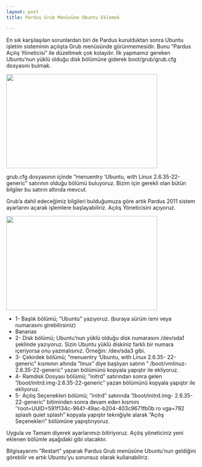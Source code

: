 ```yaml
---
layout: post
title: Pardus Grub Menüsüne Ubuntu Eklemek

---
```


En sık karşılaşılan sorunlardan biri de Pardus kurulduktan sonra Ubuntu işletim sisteminin açılışta Grub menüsünde görünmemesidir.
Bunu ”Pardus Açılış Yöneticisi” ile düzeltmek çok kolaydır.
İlk yapmamız gereken Ubuntu’nun yüklü olduğu disk bölümüne
giderek boot/grub/grub.cfg dosyasını bulmak.

<img src="/chrome/yazılar/pardus/1.png"  width="400" height="250" />

grub.cfg dosyasının içinde ”menuentry ‘Ubuntu, with Linux
2.6.35-22-generic” satırının olduğu bölümü buluyoruz. Bizim için
gerekli olan bütün bilgiler bu satırın altında mevcut.


Grub’a dahil edeceğimiz bilgileri bulduğumuza göre artık Pardus
2011 sistem ayarlarını açarak işlemlere başlayabiliriz.
Açılış Yöneticisini açıyoruz.

<img src="/chrome/yazılar/pardus/2.png"  width="400" height="250" />

<ul type="disc">
 <li>
1- Başlık bölümü; ”Ubuntu” yazıyoruz. (buraya sürüm ismi veya
numarasını girebilirsiniz)
</li>
 <li>Bananas</li>
 <li>2- Disk bölümü; Ubuntu’nun yüklü olduğu disk numarasını
/dev/sda1 şeklinde yazıyoruz. Sizin Ubuntu yüklü diskiniz farklı bir
numara içeriyorsa onu yazmalısınız. Örneğin: /dev/sda3 gibi.</li>
 <li>3- Çekirdek bölümü; ”menuentry ‘Ubuntu, with Linux 2.6.35-
22-generic” kısmının altında ”linux” diye başlıyan satırın ”
/boot/vmlinuz-2.6.35-22-generic” yazan bölümünü kopyala
yapıştır ile ekliyoruz.</li>
 <li>4- Ramdisk Dosyası bölümü; ”initrd” satırından sonra gelen
”/boot/initrd.img-2.6.35-22-generic” yazan bölümünü kopyala
yapıştır ile ekliyoruz.</li>
 <li>5- Açılış Seçenekleri bölümü; ”initrd” satırında ”/boot/initrd.img-
2.6.35-22-generic” bitiminden sonra devam eden kısmını
‘‘root=UUID=591f134c-9641-49ac-b204-403c9671fb0b
ro
vga=792 splash quiet splash” kopyala yapıştır tekniğiyle alarak
”Açılış Seçenekleri” bölümüne yapıştırıyoruz.
</li>
</ul>  





Uygula ve Tamam diyerek ayarlarımızı bitiriyoruz.
Açılış yöneticiniz yeni eklenen bölümle aşağıdaki gibi olacaktır.

Bilgisayarımı ”Restart” yaparak Pardus Grub menüsüne Ubuntu’nun geldiğini görebilir ve artık Ubuntu’yu sorunsuz olarak kullanabiliriz.
